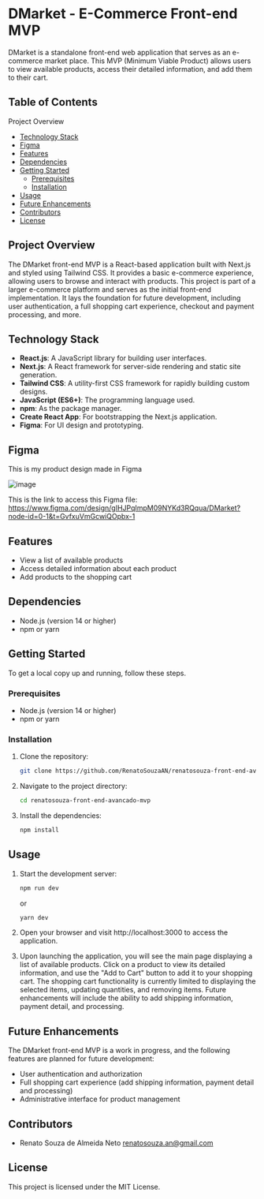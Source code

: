 # DMarket - E-Commerce Front-end MVP

DMarket is a standalone front-end web application that serves as an e-commerce market place. This MVP (Minimum Viable Product) allows users to view available products, access their detailed information, and add them to their cart.

## Table of Contents

Project Overview

-   [Technology Stack](#technology-stack)
-   [Figma](#figma)
-   [Features](#features)
-   [Dependencies](#dependencies)
-   [Getting Started](#getting-started)
    -   [Prerequisites](#prerequisites)
    -   [Installation](#installation)
-   [Usage](#usage)
-   [Future Enhancements](#future-enhancements)
-   [Contributors](#contributors)
-   [License](#license)

## Project Overview

The DMarket front-end MVP is a React-based application built with Next.js and styled using Tailwind CSS. It provides a basic e-commerce experience, allowing users to browse and interact with products.
This project is part of a larger e-commerce platform and serves as the initial front-end implementation. It lays the foundation for future development, including user authentication, a full shopping cart experience, checkout and payment processing, and more.

## Technology Stack

-   **React.js**: A JavaScript library for building user interfaces.
-   **Next.js**: A React framework for server-side rendering and static site generation.
-   **Tailwind CSS**: A utility-first CSS framework for rapidly building custom designs.
-   **JavaScript (ES6+)**: The programming language used.
-   **npm**: As the package manager.
-   **Create React App**: For bootstrapping the Next.js application.
-   **Figma**: For UI design and prototyping.

## Figma

This is my product design made in Figma

![image](https://github.com/user-attachments/assets/c36aaee9-150b-4845-abec-782708210e6a)


This is the link to access this Figma file: https://www.figma.com/design/gIHJPqImpM09NYKd3RQqua/DMarket?node-id=0-1&t=GvfxuVmGcwiQOpbx-1

## Features

-   View a list of available products
-   Access detailed information about each product
-   Add products to the shopping cart

## Dependencies

-   Node.js (version 14 or higher)
-   npm or yarn

## Getting Started

To get a local copy up and running, follow these steps.

### Prerequisites

-   Node.js (version 14 or higher)
-   npm or yarn

### Installation

1. Clone the repository:

    ```sh
    git clone https://github.com/RenatoSouzaAN/renatosouza-front-end-avancado-mvp.git
    ```

2. Navigate to the project directory:

    ```sh
    cd renatosouza-front-end-avancado-mvp
    ```

3. Install the dependencies:

    ```sh
    npm install
    ```

## Usage

1. Start the development server:

    ```sh
    npm run dev
    ```

    or

    ```sh
    yarn dev
    ```

2. Open your browser and visit http://localhost:3000 to access the application.

3. Upon launching the application, you will see the main page displaying a list of available products. Click on a product to view its detailed information, and use the "Add to Cart" button to add it to your shopping cart.
   The shopping cart functionality is currently limited to displaying the selected items, updating quantities, and removing items. Future enhancements will include the ability to add shipping information, payment detail, and processing.

## Future Enhancements

The DMarket front-end MVP is a work in progress, and the following features are planned for future development:

-   User authentication and authorization
-   Full shopping cart experience (add shipping information, payment detail and processing)
-   Administrative interface for product management

## Contributors

-   Renato Souza de Almeida Neto <renatosouza.an@gmail.com>

## License

This project is licensed under the MIT License.
